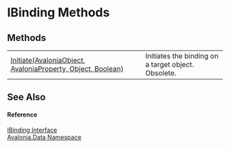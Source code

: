 # IBinding Methods




## Methods
<table>
<tr>
<td><a href="M_Avalonia_Data_IBinding_Initiate">Initiate(AvaloniaObject, AvaloniaProperty, Object, Boolean)</a></td>
<td>Initiates the binding on a target object.<br /><Tag type="is-danger">Obsolete.</Tag></td>
</tr>
</table>

## See Also


#### Reference
<a href="T_Avalonia_Data_IBinding">IBinding Interface</a>  
<a href="N_Avalonia_Data">Avalonia.Data Namespace</a>  

